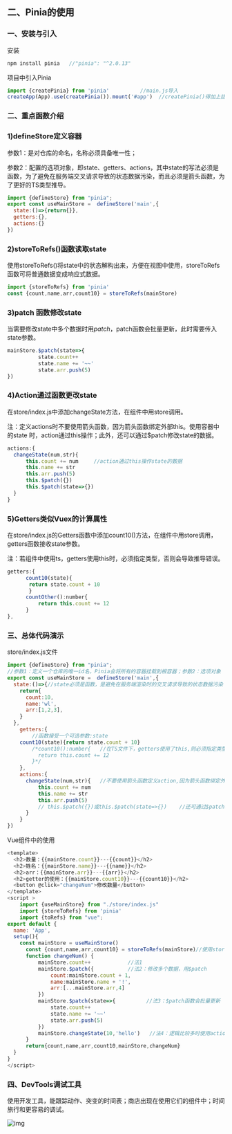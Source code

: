 ## 二、Pinia的使用

### 一、安装与引入

安装

```js
npm install pinia   //"pinia": "^2.0.13" 
```

项目中引入Pinia

```js
import {createPinia} from 'pinia'          //main.js导入
createApp(App).use(createPinia()).mount('#app')  //createPinia()得加上括号
```

### 二、重点函数介绍

### 1)defineStore定义容器

参数1：是对仓库的命名，名称必须具备唯一性；

参数2：配置的选项对象，即state、getters、actions，其中state的写法必须是函数，为了避免在服务端交叉请求导致的状态数据污染，而且必须是箭头函数，为了更好的TS类型推导。

```js
import {defineStore} from "pinia";
export const useMainStore =  defineStore('main',{
  state:()=>{return{}},
  getters:{},
  actions:{}
})
```

### 2)storeToRefs()函数读取state

使用storeToRefs()将state中的状态解构出来，方便在视图中使用，storeToRefs函数可将普通数据变成响应式数据。

```js
import {storeToRefs} from 'pinia'
const {count,name,arr,count10} = storeToRefs(mainStore)
```

### 3)patch 函数修改state

当需要修改state中多个数据时用$patch ，$patch函数会批量更新，此时需要传入state参数。

```js
mainStore.$patch(state=>{      
          state.count++
          state.name += '~~'
          state.arr.push(5)
})
```

### 4)Action通过函数更改state

在store/index.js中添加changeState方法，在组件中用store调用。

注：定义actions时不要使用箭头函数，因为箭头函数绑定外部this。使用容器中的state 时，action通过this操作；此外，还可以通过$patch修改state的数据。

```js
actions:{  
  changeState(num,str){
      this.count += num     //action通过this操作state的数据
      this.name += str
      this.arr.push(5)
      this.$patch({})
      this.$patch(state=>{})
  }
}
```

### 5)Getters类似Vuex的计算属性

在store/index.js的Getters函数中添加count10()方法，在组件中用store调用，getters函数接收state参数。

注：若组件中使用ts，getters使用this时，必须指定类型，否则会导致推导错误。

```js
getters:{
      count10(state){
       return state.count + 10
       }
      countOther():number{
          return this.count += 12
      }
},
```

### 三、总体代码演示

store/index.js文件

```js
import {defineStore} from "pinia";
//参数1：定义一个仓库的唯一id名，Pinia会将所有的容器挂载到根容器；参数2：选项对象
export const useMainStore =  defineStore('main',{
  state:()=>{//state必须是函数，是避免在服务端渲染时的交叉请求导致的状态数据污染；必须是箭头函数，为了更好的TS类型推导
    return{
      count:10,
      name:'wl',
      arr:[1,2,3],
    }
  },
    getters:{
        //函数接受一个可选参数:state
    count10(state){return state.count + 10}
        /*count10():number{   //在TS文件下，getters使用了this,则必须指定类型，否则会导致推导错误
          return this.count += 12
        }*/
    },
    actions:{
      changeState(num,str){   //不要使用箭头函数定义action,因为箭头函数绑定外部this
          this.count += num     
          this.name += str
          this.arr.push(5)          
          // this.$patch({})或this.$patch(state=>{})    //还可通过$patch修改state的数据
      }
    }
})
```

Vue组件中的使用

```js
<template>
  <h2>数量：{{mainStore.count}}---{{count}}</h2>
  <h2>姓名：{{mainStore.name}}---{{name}}</h2>
  <h2>arr：{{mainStore.arr}}---{{arr}}</h2>
  <h2>getter的使用：{{mainStore.count10}}---{{count10}}</h2>
  <button @click="changeNum">修改数量</button>
</template>
<script >
    import {useMainStore} from "./store/index.js"
    import {storeToRefs} from 'pinia'
    import {toRefs} from "vue";
export default {
  name: 'App',
  setup(){
    const mainStore = useMainStore()
      const {count,name,arr,count10} = storeToRefs(mainStore)//使用storeToRefs函数将state里的数据解构出来实现响应式
      function changeNum() {
          mainStore.count++            //法1
          mainStore.$patch({           //法2：修改多个数据，用$patch
              count:mainStore.count + 1,
              name:mainStore.name + '!',
              arr:[...mainStore.arr,4]
          })         
          mainStore.$patch(state=>{          //法3：$patch函数会批量更新
              state.count++
              state.name += '~~'
              state.arr.push(5)
          })
          mainStore.changeState(10,'hello')   //法4：逻辑比较多时使用actions
      }
      return{count,name,arr,count10,mainStore,changeNum}
  }
}
</script>
```

### 四、DevTools调试工具

使用开发工具，能跟踪动作、突变的时间表；商店出现在使用它们的组件中；时间旅行和更容易的调试。

![img](https://pic3.zhimg.com/80/v2-b1226d06f0fd6b9639276ec4521ef79a_720w.webp)